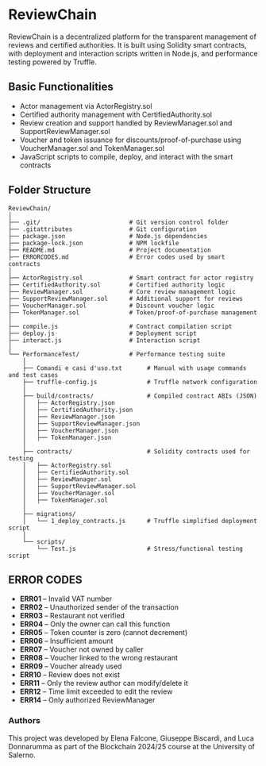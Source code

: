 # ReviewChain
ReviewChain is a decentralized platform for the transparent management of reviews and certified authorities.
It is built using Solidity smart contracts, with deployment and interaction scripts written in Node.js, and performance testing powered by Truffle.

## Basic Functionalities
- Actor management via ActorRegistry.sol
- Certified authority management with CertifiedAuthority.sol
- Review creation and support handled by ReviewManager.sol and SupportReviewManager.sol
- Voucher and token issuance for discounts/proof-of-purchase using VoucherManager.sol and TokenManager.sol
- JavaScript scripts to compile, deploy, and interact with the smart contracts


## Folder Structure

```
ReviewChain/
│
├── .git/                         # Git version control folder
├── .gitattributes                # Git configuration
├── package.json                  # Node.js dependencies
├── package-lock.json             # NPM lockfile
├── README.md                     # Project documentation
├── ERRORCODES.md                 # Error codes used by smart contracts
│
├── ActorRegistry.sol             # Smart contract for actor registry
├── CertifiedAuthority.sol        # Certified authority logic
├── ReviewManager.sol             # Core review management logic
├── SupportReviewManager.sol      # Additional support for reviews
├── VoucherManager.sol            # Discount voucher logic
├── TokenManager.sol              # Token/proof-of-purchase management
│
├── compile.js                    # Contract compilation script
├── deploy.js                     # Deployment script
├── interact.js                   # Interaction script
│
└── PerformanceTest/              # Performance testing suite
    │
    ├── Comandi e casi d'uso.txt       # Manual with usage commands and test cases
    ├── truffle-config.js              # Truffle network configuration
    │
    ├── build/contracts/               # Compiled contract ABIs (JSON)
    │   ├── ActorRegistry.json
    │   ├── CertifiedAuthority.json
    │   ├── ReviewManager.json
    │   ├── SupportReviewManager.json
    │   ├── VoucherManager.json
    │   ├── TokenManager.json
    │
    ├── contracts/                     # Solidity contracts used for testing
    │   ├── ActorRegistry.sol
    │   ├── CertifiedAuthority.sol
    │   ├── ReviewManager.sol 
    │   ├── SupportReviewManager.sol    
    │   ├── VoucherManager.sol
    │   ├── TokenManager.sol  
    │
    ├── migrations/                           
    │   └── 1_deploy_contracts.js      # Truffle simplified deployment script
    │
    └── scripts/
        └── Test.js                    # Stress/functional testing script
```



## ERROR CODES
- **ERR01** – Invalid VAT number
- **ERR02** – Unauthorized sender of the transaction
- **ERR03** – Restaurant not verified
- **ERR04** – Only the owner can call this function
- **ERR05** – Token counter is zero (cannot decrement)
- **ERR06** – Insufficient amount
- **ERR07** – Voucher not owned by caller
- **ERR08** – Voucher linked to the wrong restaurant
- **ERR09** – Voucher already used
- **ERR10** – Review does not exist
- **ERR11** – Only the review author can modify/delete it
- **ERR12** – Time limit exceeded to edit the review
- **ERR14** – Only authorized ReviewManager

### Authors
This project was developed by Elena Falcone, Giuseppe Biscardi, and Luca Donnarumma
as part of the Blockchain 2024/25 course at the University of Salerno.
